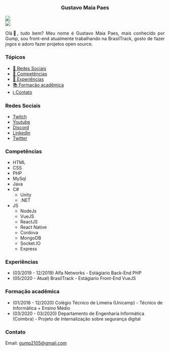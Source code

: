 <h3 align="center">Gustavo Maia Paes</h3>

<img align="center" src="https://github-readme-stats.vercel.app/api?username=gumpflash&show_icons=true&theme=radical"/><br/>
<img align="center" src="https://github-readme-stats.vercel.app/api/top-langs/?username=gumpflash&layout=compact&theme=radical"/>

<p align="justify">Olá👋, tudo bem? Meu nome é Gustavo Maia Paes, mais conhecido por Gump, sou front-end atualmente trabalhando na BrasilTrack, gosto de fazer jogos e adoro fazer projetos open source.</p>



### Tópicos

- [📱 Redes Sociais](#redes-sociais)
- [🤹 Competências](#competencias)
- [💼 Experiências](#experiências)
- [📚 Formação acadêmica](#formação-acadêmica)
- [📞 Contato](#contato)



### Redes Sociais
- [Twitch](https://www.twitch.tv/gumpflash)
- [Youtube](https://youtube.com/gumpflash)
- [Discord](https://discord.gg/XD2Vg58)
- [Linkedin](https://www.linkedin.com/in/gustavo-maia-paes/)
- [Twitter](https://twitter.com/gumpflash)



### Competências
- HTML
- CSS
- PHP
- MySql
- Java
- C#
  - Unity
  - .NET
- JS
  - NodeJs
  - VueJS
  - ReactJS
  - React Native
  - Cordova
  - MongoDB
  - Socket.IO
  - Express


  
### Experiências
- (03/2019 - 12/2019) Alfa Networks - Estágiario Back-End PHP
- (05/2020 - Atual) BrasilTrack - Estágiario Front-End VueJS



### Formação acadêmica
- (01/2018 - 12/2020) Colégio Técnico de Limeira (Unicamp) - Técnico de Informática + Ensino Médio
- (03/2020 - 03/2020) Departamento de Engenharia Informática (Coimbra) - Projeto de Internalização sobre segurança digital



### Contato
Email: gump2105@gmail.com
